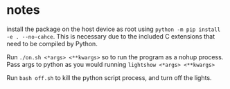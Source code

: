 notes
=====

install the package on the host device as root using `python -m pip install -e . --no-cahce`.
This is necessary due to the included C extensions that need to be compiled by Python.

Run `./on.sh <*args> <**kwargs>` so to run the program as a nohup process. Pass args to python
as you would running `lightshow <*args> <**kwargs>`

Run `bash off.sh` to kill the python script process, and turn off the lights.
